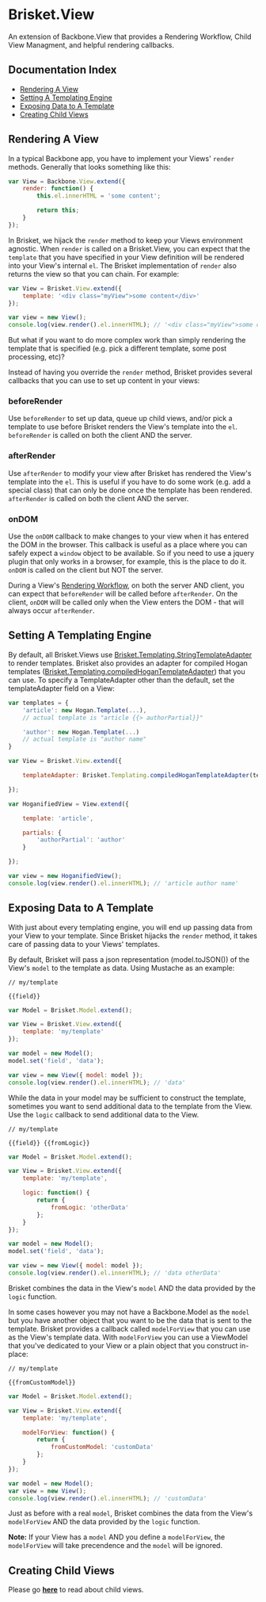 Brisket.View
==========

An extension of Backbone.View that provides a Rendering Workflow, Child View Managment, and helpful rendering callbacks.

## Documentation Index

* [Rendering A View](#rendering-a-view)
* [Setting A Templating Engine](#setting-a-templating-engine)
* [Exposing Data to A Template](#exposing-data-to-a-template)
* [Creating Child Views](#creating-child-views)

## Rendering A View

In a typical Backbone app, you have to implement your Views' `render` methods. Generally that looks something like this:

```js
var View = Backbone.View.extend({
    render: function() {
        this.el.innerHTML = 'some content';

        return this;
    }
});
```

In Brisket, we hijack the `render` method to keep your Views environment agnostic. When `render` is called on a Brisket.View, you can expect that the `template` that you have specified in your View definition will be rendered into your View's internal `el`. The Brisket implementation of `render` also returns the view so that you can chain. For example:

```js
var View = Brisket.View.extend({
    template: '<div class="myView">some content</div>'
});

var view = new View();
console.log(view.render().el.innerHTML); // '<div class="myView">some content</div>'
```

But what if you want to do more complex work than simply rendering the template that is specified (e.g. pick a different template, some post processing, etc)?

Instead of having you override the `render` method, Brisket provides several callbacks that you can use to set up content in your views:

### beforeRender
Use `beforeRender` to set up data, queue up child views, and/or pick a template to use before Brisket renders the View's template into the `el`. `beforeRender` is called on both the client AND the server.

### afterRender
Use `afterRender` to modify your view after Brisket has rendered the View's template into the `el`. This is useful if you have to do some work (e.g. add a special class) that can only be done once the template has been rendered. `afterRender` is called on both the client AND the server.

### onDOM
Use the `onDOM` callback to make changes to your view when it has entered the DOM in the browser. This callback is useful as a place where you can safely expect a `window` object to be available. So if you need to use a jquery plugin that only works in a browser, for example, this is the place to do it. `onDOM` is called on the client but NOT the server.


During a View's [Rendering Workflow](rendering.workflow.md), on both the server AND client, you can expect that `beforeRender` will be called before `afterRender`. On the client, `onDOM` will be called only when the View enters the DOM - that will always occur `afterRender`.

## Setting A Templating Engine
By default, all Brisket.Views use [Brisket.Templating.StringTemplateAdapter](brisket.templating.stringtemplateadapter.md) to render templates. Brisket also provides an adapter for compiled Hogan templates ([Brisket.Templating.compiledHoganTemplateAdapter](brisket.templating.compiledhogantemplateadapter.md)) that you can use. To specify a TemplateAdapter other than the default, set the templateAdapter field on a View:

```js
var templates = {
    'article': new Hogan.Template(...),
    // actual template is "article {{> authorPartial}}"

    'author': new Hogan.Template(...)
    // actual template is "author name"
}

var View = Brisket.View.extend({

    templateAdapter: Brisket.Templating.compiledHoganTemplateAdapter(templates)

});

var HoganifiedView = View.extend({

    template: 'article',

    partials: {
        'authorPartial': 'author'
    }

});

var view = new HoganifiedView();
console.log(view.render().el.innerHTML); // 'article author name'
```

## Exposing Data to A Template

With just about every templating engine, you will end up passing data from your View to your template. Since Brisket hijacks the `render` method, it takes care of passing data to your Views' templates.

By default, Brisket will pass a json representation (model.toJSON()) of the View's `model` to the template as data. Using Mustache as an example:

```template
// my/template

{{field}}
```

```js
var Model = Brisket.Model.extend();

var View = Brisket.View.extend({
    template: 'my/template'
});

var model = new Model();
model.set('field', 'data');

var view = new View({ model: model });
console.log(view.render().el.innerHTML); // 'data'
```

While the data in your model may be sufficient to construct the template, sometimes you want to send additional data to the template from the View. Use the `logic` callback to send additional data to the View.

```template
// my/template

{{field}} {{fromLogic}}
```

```js
var Model = Brisket.Model.extend();

var View = Brisket.View.extend({
    template: 'my/template',

    logic: function() {
        return {
            fromLogic: 'otherData'
        };
    }
});

var model = new Model();
model.set('field', 'data');

var view = new View({ model: model });
console.log(view.render().el.innerHTML); // 'data otherData'
```

Brisket combines the data in the View's `model` AND the data provided by the `logic` function.

In some cases however you may not have a Backbone.Model as the `model` but you have another object that you want to be the data that is sent to the template. Brisket provides a callback called `modelForView` that you can use as the View's template data. With `modelForView` you can use a ViewModel that you've dedicated to your View or a plain object that you construct in-place:

```template
// my/template

{{fromCustomModel}}
```

```js
var Model = Brisket.Model.extend();

var View = Brisket.View.extend({
    template: 'my/template',

    modelForView: function() {
        return {
            fromCustomModel: 'customData'
        };
    }
});

var model = new Model();
var view = new View();
console.log(view.render().el.innerHTML); // 'customData'
```

Just as before with a real `model`, Brisket combines the data from the View's `modelForView` AND the data provided by the `logic` function.

**Note:** If your View has a `model` AND you define a `modelForView`, the `modelForView` will take precendence and the `model` will be ignored.

## Creating Child Views
Please go [**here**](brisket.childviews.md) to read about child views.
